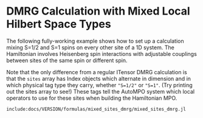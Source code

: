 # DMRG Calculation with Mixed Local Hilbert Space Types

The following fully-working example shows how to set up a calculation
mixing S=1/2 and S=1 spins on every other site of a 1D system. The 
Hamiltonian involves Heisenberg spin interactions with adjustable
couplings between sites of the same spin or different spin.

Note that the only difference from a regular ITensor DMRG calculation
is that the `sites` array has Index objects which alternate in dimension
and in which physical tag type they carry, whether `"S=1/2"` or `"S=1"`.
(Try printing out the sites array to see!)
These tags tell the AutoMPO system which local operators to use for these
sites when building the Hamiltonian MPO.

    include:docs/VERSION/formulas/mixed_sites_dmrg/mixed_sites_dmrg.jl
